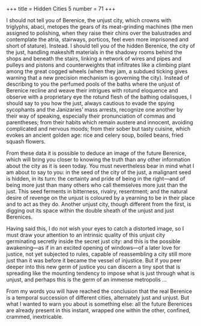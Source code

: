 +++
title = Hidden Cities 5
number = 71
+++

I should not tell you of Berenice, the unjust city, which crowns with triglyphs, abaci, metopes the gears of its meat-grinding machines (the men assigned to polishing, when they raise their chins over the balustrades and contemplate the atria, stairways, porticos, feel even more imprisoned and short of stature). Instead. I should tell you of the hidden Berenice, the city of the just, handling makeshift materials in the shadowy rooms behind the shops and beneath the stairs, linking a network of wires and pipes and pulleys and pistons and counterweights that infiltrates like a climbing plant among the great cogged wheels (when they jam, a subdued ticking gives warning that a new precision mechanism is governing the city). Instead of describing to you the perfumed pools of the baths where the unjust of Berenice recline and weave their intrigues with rotund eloquence and observe with a proprietary eye the rotund flesh of the bathing odalisques, I should say to you how the just, always cautious to evade the spying sycophants and the Janizaries’ mass arrests, recognize one another by their way of speaking, especially their pronunciation of commas and parentheses; from their habits which remain austere and innocent, avoiding complicated and nervous moods; from their sober but tasty cuisine, which evokes an ancient golden age: rice and celery soup, boiled beans, fried squash flowers.

From these data it is possible to deduce an image of the future Berenice, which will bring you closer to knowing the truth than any other information about the city as it is seen today. You must nevertheless bear in mind what I am about to say to you: in the seed of the city of the just, a malignant seed is hidden, in its turn: the certainty and pride of being in the right—and of being more just than many others who call themselves more just than the just. This seed ferments in bitterness, rivalry, resentment; and the natural desire of revenge on the unjust is coloured by a yearning to be in their place and to act as they do. Another unjust city, though different from the first, is digging out its space within the double sheath of the unjust and just Berenices.

Having said this, I do not wish your eyes to catch a distorted image, so I must draw your attention to an intrinsic quality of this unjust city germinating secretly inside the secret just city: and this is the possible awakening—as if in an excited opening of windows—of a later love for justice, not yet subjected to rules, capable of reassembling a city still more just than it was before it became the vessel of injustice. But if you peer deeper into this new germ of justice you can discern a tiny spot that is spreading like the mounting tendency to impose what is just through what is unjust, and perhaps this is the germ of an immense metropolis …

From my words you will have reached the conclusion that the real Berenice is a temporal succession of different cities, alternately just and unjust. But what I wanted to warn you about is something else: all the future Berenices are already present in this instant, wrapped one within the other, confined, crammed, inextricable.